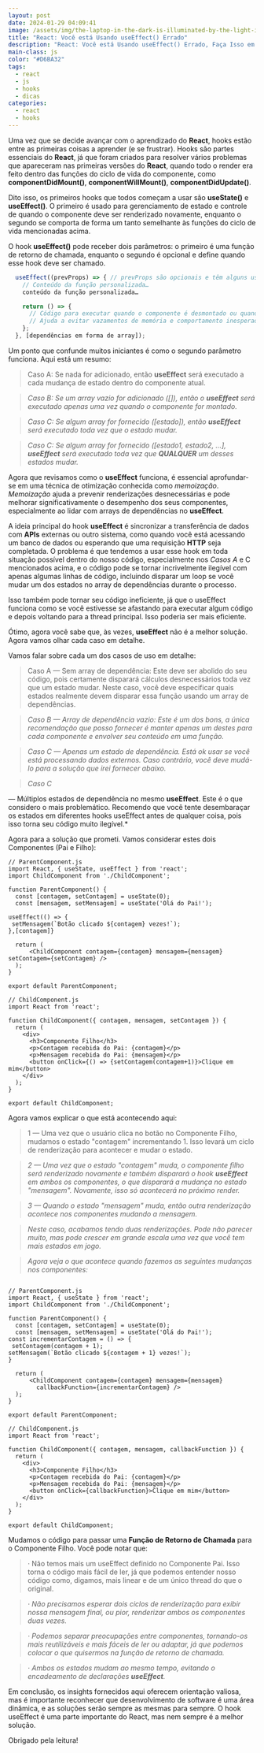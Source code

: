 ```yaml
---
layout: post
date: 2024-01-29 04:09:41
image: /assets/img/the-laptop-in-the-dark-is-illuminated-by-the-light-in-the-style-of-colorful-minimalism-post-processing-bold-chromaticity-kodak-aerochrome-melting-colourful-light-cyan-and-orange-.png
title: "React: Você está Usando useEffect() Errado"
description: "React: Você está Usando useEffect() Errado, Faça Isso em Vez Disso"
main-class: js
color: "#D6BA32"
tags:
  - react
  - js
  - hooks
  - dicas
categories:
  - react
  - hooks
---
```



Uma vez que se decide avançar com o aprendizado do **React**, hooks estão entre as primeiras coisas a aprender (e se frustrar). Hooks são partes essenciais do **React**, já que foram criados para resolver vários problemas que apareceram nas primeiras versões do **React**, quando todo o render era feito dentro das funções do ciclo de vida do componente, como **componentDidMount()**, **componentWillMount()**, **componentDidUpdate()**.

Dito isso, os primeiros hooks que todos começam a usar são **useState()** e **useEffect()**. O primeiro é usado para gerenciamento de estado e controle de quando o componente deve ser renderizado novamente, enquanto o segundo se comporta de forma um tanto semelhante às funções do ciclo de vida mencionadas acima.

O hook **useEffect()** pode receber dois parâmetros: o primeiro é uma função de retorno de chamada, enquanto o segundo é opcional e define quando esse hook deve ser chamado.


```javascript
  useEffect((prevProps) => { // prevProps são opcionais e têm alguns usos específicos. Compare com o que acontece com as funções do ciclo de vida.
    // Conteúdo da função personalizada…
    conteúdo da função personalizada…

    return () => {
      // Código para executar quando o componente é desmontado ou quando as dependências mudam
      // Ajuda a evitar vazamentos de memória e comportamento inesperado
    };
  }, [dependências em forma de array]);
```



Um ponto que confunde muitos iniciantes é como o segundo parâmetro funciona. Aqui está um resumo:

> Caso A: Se nada for adicionado, então **useEffect** será executado a cada mudança de estado dentro do componente atual.

> *Caso B: Se um array vazio for adicionado ([]), então o **useEffect** será executado apenas uma vez quando o componente for montado.*

> *Caso C: Se algum array for fornecido ([estado]), então **useEffect** será executado toda vez que o estado mudar.*

> *Caso C: Se algum array for fornecido ([estado1, estado2, …], **useEffect** será executado toda vez que **QUALQUER** um desses estados mudar.*

Agora que revisamos como o **useEffect** funciona, é essencial aprofundar-se em uma técnica de otimização conhecida como *memoização*. *Memoização* ajuda a prevenir renderizações desnecessárias e pode melhorar significativamente o desempenho dos seus componentes, especialmente ao lidar com arrays de dependências no **useEffect**.


A ideia principal do hook **useEffect** é sincronizar a transferência de dados com **APIs** externas ou outro sistema, como quando você está acessando um banco de dados ou esperando que uma requisição **HTTP** seja completada. O problema é que tendemos a usar esse hook em toda situação possível dentro do nosso código, especialmente nos *Casos A* e C mencionados acima, e o código pode se tornar incrivelmente ilegível com apenas algumas linhas de código, incluindo disparar um loop se você mudar um dos estados no array de dependências durante o processo.


Isso também pode tornar seu código ineficiente, já que o useEffect funciona como se você estivesse se afastando para executar algum código e depois voltando para a thread principal. Isso poderia ser mais eficiente.

Ótimo, agora você sabe que, às vezes, **useEffect** não é a melhor solução. Agora vamos olhar cada caso em detalhe.


Vamos falar sobre cada um dos casos de uso em detalhe:



> Caso A — Sem array de dependência: Este deve ser abolido do seu código, pois certamente disparará cálculos desnecessários toda vez que um estado mudar. Neste caso, você deve especificar quais estados realmente devem disparar essa função usando um array de dependências.

> *Caso B — Array de dependência vazio: Este é um dos bons, a única recomendação que posso fornecer é manter apenas um destes para cada componente e envolver seu conteúdo em uma função.*

> *Caso C — Apenas um estado de dependência. Está ok usar se você está processando dados externos. Caso contrário, você deve mudá-lo para a solução que irei fornecer abaixo.*

> *Caso C*

 — Múltiplos estados de dependência no mesmo **useEffect**. Este é o que considero o mais problemático. Recomendo que você tente desembaraçar os estados em diferentes hooks useEffect antes de qualquer coisa, pois isso torna seu código muito ilegível.*

Agora para a solução que prometi. Vamos considerar estes dois Componentes (Pai e Filho):


```
// ParentComponent.js
import React, { useState, useEffect } from 'react';
import ChildComponent from './ChildComponent';

function ParentComponent() {
  const [contagem, setContagem] = useState(0);
  const [mensagem, setMensagem] = useState('Olá do Pai!');

useEffect(() => {
 setMensagem(`Botão clicado ${contagem} vezes!`);
},[contagem]}

  return (
      <ChildComponent contagem={contagem} mensagem={mensagem} setContagem={setContagem} />
  );
}

export default ParentComponent;

// ChildComponent.js
import React from 'react';

function ChildComponent({ contagem, mensagem, setContagem }) {
  return (
    <div>
      <h3>Componente Filho</h3>
      <p>Contagem recebida do Pai: {contagem}</p>
      <p>Mensagem recebida do Pai: {mensagem}</p>
      <button onClick={() => {setContagem(contagem+1)}>Clique em mim</button>
    </div>
  );
}

export default ChildComponent;
```



Agora vamos explicar o que está acontecendo aqui:

> 1 — Uma vez que o usuário clica no botão no Componente Filho, mudamos o estado "contagem" incrementando 1. Isso levará um ciclo de renderização para acontecer e mudar o estado.

> *2 — Uma vez que o estado "contagem" muda, o componente filho será renderizado novamente e também disparará o hook **useEffect** em ambos os componentes, o que disparará a mudança no estado "mensagem". Novamente, isso só acontecerá no próximo render.*

> *3 — Quando o estado "mensagem" muda, então outra renderização acontece nos componentes mudando a mensagem.*

> *Neste caso, acabamos tendo duas renderizações. Pode não parecer muito, mas pode crescer em grande escala uma vez que você tem mais estados em jogo.*

> *Agora veja o que acontece quando fazemos as seguintes mudanças nos componentes:*



```

// ParentComponent.js
import React, { useState } from 'react';
import ChildComponent from './ChildComponent';

function ParentComponent() {
  const [contagem, setContagem] = useState(0);
  const [mensagem, setMensagem] = useState('Olá do Pai!');
const incrementarContagem = () => {
 setContagem(contagem + 1);
setMensagem(`Botão clicado ${contagem + 1} vezes!`);
}

  return (
      <ChildComponent contagem={contagem} mensagem={mensagem}
        callbackFunction={incrementarContagem} />
  );
}

export default ParentComponent;

// ChildComponent.js
import React from 'react';

function ChildComponent({ contagem, mensagem, callbackFunction }) {
  return (
    <div>
      <h3>Componente Filho</h3>
      <p>Contagem recebida do Pai: {contagem}</p>
      <p>Mensagem recebida do Pai: {mensagem}</p>
      <button onClick={callbackFunction}>Clique em mim</button>
    </div>
  );
}

export default ChildComponent;

```



Mudamos o código para passar uma **Função de Retorno de Chamada** para o Componente Filho. Você pode notar que:

> · Não temos mais um useEffect definido no Componente Pai. Isso torna o código mais fácil de ler, já que podemos entender nosso código como, digamos, mais linear e de um único thread do que o original.

> *· Não precisamos esperar dois ciclos de renderização para exibir nossa mensagem final, ou pior, renderizar ambos os componentes duas vezes.*

> *· Podemos separar preocupações entre componentes, tornando-os mais reutilizáveis e mais fáceis de ler ou adaptar, já que podemos colocar o que quisermos na função de retorno de chamada.*

> *· Ambos os estados mudam ao mesmo tempo, evitando o encadeamento de declarações **useEffect**.*



Em conclusão, os insights fornecidos aqui oferecem orientação valiosa, mas é importante reconhecer que desenvolvimento de software é uma área dinâmica, e as soluções serão sempre as mesmas para sempre. O hook useEffect é uma parte importante do React, mas nem sempre é a melhor solução.



Obrigado pela leitura!